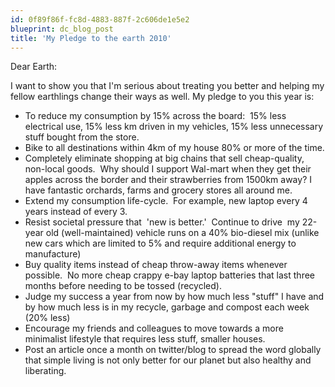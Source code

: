 ```yaml
---
id: 0f89f86f-fc8d-4883-887f-2c606de1e5e2
blueprint: dc_blog_post
title: 'My Pledge to the earth 2010'
---
```

Dear Earth:

I want to show you that I'm serious about treating you better and helping my fellow earthlings change their ways as well. My pledge to you this year is:
<ul>
	<li>To reduce my consumption by 15% across the board:  15% less electrical use, 15% less km driven in my vehicles, 15% less unnecessary stuff bought from the store.</li>
	<li>Bike to all destinations within 4km of my house 80% or more of the time.</li>
	<li>Completely eliminate shopping at big chains that sell cheap-quality, non-local goods.  Why should I support Wal-mart when they get their apples across the border and their strawberries from 1500km away? I have fantastic orchards, farms and grocery stores all around me.</li>
	<li>Extend my consumption life-cycle.  For example, new laptop every 4 years instead of every 3.</li>
	<li>Resist societal pressure that  'new is better.'  Continue to drive  my 22-year old (well-maintained) vehicle runs on a 40% bio-diesel mix (unlike new cars which are limited to 5% and require additional energy to manufacture)</li>
	<li>Buy quality items instead of cheap throw-away items whenever possible.  No more cheap crappy e-bay laptop batteries that last three months before needing to be tossed (recycled).</li>
	<li>Judge my success a year from now by how much less "stuff" I have and by how much less is in my recycle, garbage and compost each week (20% less)</li>
	<li>Encourage my friends and colleagues to move towards a more minimalist lifestyle that requires less stuff, smaller houses.</li>
	<li>Post an article once a month on twitter/blog to spread the word globally that simple living is not only better for our planet but also healthy and liberating.</li>
</ul>